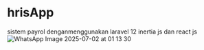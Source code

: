 # hrisApp
sistem payrol denganmenggunakan laravel 12 inertia js dan react js
![WhatsApp Image 2025-07-02 at 01 13 30](https://github.com/user-attachments/assets/ccd40f32-1515-49ce-8907-f13380c27747)
